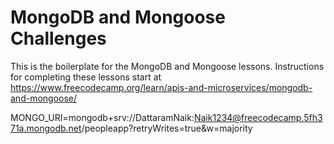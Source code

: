 # MongoDB and Mongoose Challenges

This is the boilerplate for the MongoDB and Mongoose lessons. Instructions for completing these lessons start at https://www.freecodecamp.org/learn/apis-and-microservices/mongodb-and-mongoose/


MONGO_URI=mongodb+srv://DattaramNaik:Naik1234@freecodecamp.5fh371a.mongodb.net/peopleapp?retryWrites=true&w=majority
